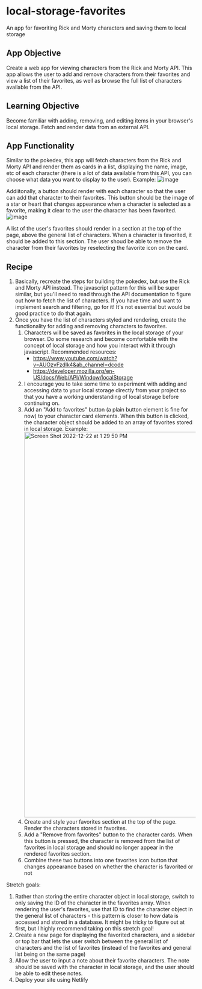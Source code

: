 # local-storage-favorites
An app for favoriting Rick and Morty characters and saving them to local storage 

## App Objective
Create a web app for viewing characters from the Rick and Morty API. This app allows the user to add and remove characters from their favorites and view a list of their favorites, as well as browse the full list of characters available from the API. 

## Learning Objective
Become familiar with adding, removing, and editing items in your browser's local storage. Fetch and render data from an external API.

## App Functionality
Similar to the pokedex, this app will fetch characters from the Rick and Morty API and render them as cards in a list, displaying the name, image, etc of each character (there is a lot of data available from this API, you can choose what data you want to display to the user). 
Example: ![image](https://user-images.githubusercontent.com/25269980/209225130-3f1300a1-8b70-4a9c-b960-c22fe149db2d.png)

Addiitonally, a button should render with each character so that the user can add that character to their favorites. This button should be the image of a star or heart that changes appearance when a character is selected as a favorite, making it clear to the user the character has been favorited.
![image](https://user-images.githubusercontent.com/25269980/209225624-5c229cd9-489d-4d21-8d18-393804df0e52.png)

A list of the user's favorites should render in a section at the top of the page, above the general list of characters. When a character is favorited, it should be added to this section. The user shoud be able to remove the character from their favorites by reselecting the favorite icon on the card. 

## Recipe

1. Basically, recreate the steps for building the pokedex, but use the Rick and Morty API instead. The javascript pattern for this will be super similar, but you'll need to read through the API documentation to figure out how to fetch the list of characters. If you have time and want to implement search and filtering, go for it! It's not essential but would be good practice to do that again. 
2. Once you have the list of characters styled and rendering, create the functionality for adding and removing characters to favorites.
    1. Characters will be saved as favorites in the local storage of your browser. Do some research and become comfortable with the concept of local storage and how you interact with it through javascript. Recommended resources:
        - https://www.youtube.com/watch?v=AUOzvFzdIk4&ab_channel=dcode
        - https://developer.mozilla.org/en-US/docs/Web/API/Window/localStorage
    2. I encourage you to take some time to experiment with adding and accessing data to your local storage directly from your project so that you have a working understanding of local storage before continuing on. 
    3. Add an "Add to favorites" button (a plain button element is fine for now) to your character card elements. When this button is clicked, the character object should be added to an array of favorites stored in local storage. Example:<img width="1022" alt="Screen Shot 2022-12-22 at 1 29 50 PM" src="https://user-images.githubusercontent.com/25269980/209229823-28e5dc3c-2e7f-4cd2-9faa-305658a41bb1.png">
    4. Create and style your favorites section at the top of the page. Render the characters stored in favorites. 
    5. Add a "Remove from favorites" button to the character cards. When this button is pressed, the character is removed from the list of favorites in local storage and should no longer appear in the rendered favorites section. 
    6. Combine these two buttons into one favorites icon button that changes appearance based on whether the character is favorited or not
 
Stretch goals:
1. Rather than storing the entire character object in local storage, switch to only saving the ID of the character in the favorites array. When rendering the user's favorites, use that ID to find the character object in the general list of characters - this pattern is closer to how data is accessed and stored in a database. It might be tricky to figure out at first, but I highly recommend taking on this stretch goal!
2. Create a new page for displaying the favorited characters, and a sidebar or top bar that lets the user switch between the general list of characters and the list of favorites (instead of the favorites and general list being on the same page)
3. Allow the user to input a note about their favorite characters. The note should be saved with the character in local storage, and the user should be able to edit these notes. 
4. Deploy your site using Netlify


